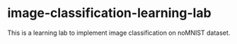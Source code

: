 # image-classification-learning-lab
This is a learning lab to implement image classification on noMNIST dataset.
